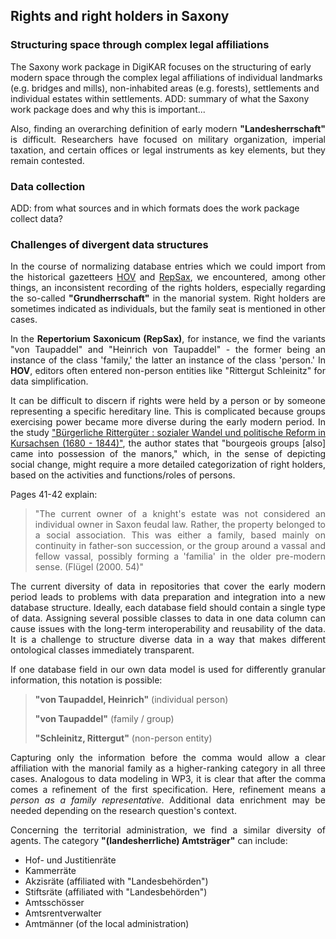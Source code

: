 <h2>Rights and right holders in Saxony</h2>

<h3>Structuring space through complex legal affiliations</h3>

<a align="justify">The Saxony work package in DigiKAR focuses on the structuring of early modern space through the complex legal affiliations of individual landmarks (e.g. bridges and mills), non-inhabited areas (e.g. forests), settlements and individual estates within settlements. ADD: summary of what the Saxony work package does and why this is important...</p>

<p align="justify">Also, finding an overarching definition of early modern <strong>"Landesherrschaft"</strong> is difficult. Researchers have focused on military organization, imperial taxation, and certain offices or legal instruments as key elements, but they remain contested.</p>

<h3>Data collection</h3>

<a align="justify">ADD: from what sources and in which formats does the work package collect data?</p>

<h3>Challenges of divergent data structures</h3>

<p align="justify">In the course of normalizing database entries which we could import from the historical gazetteers <a href="https://hov.isgv.de/">HOV</a> and <a href="https://repsax.isgv.de/">RepSax</a>, we encountered, among other things, an inconsistent recording of the rights holders, especially regarding the so-called <strong>"Grundherrschaft"</strong> in the manorial system. Right holders are sometimes indicated as individuals, but the family seat is mentioned in other cases.</p>

<p align="justify">In the <strong>Repertorium Saxonicum (RepSax)</strong>, for instance, we find the variants "von Taupaddel" and "Heinrich von Taupaddel" - the former being an instance of the class 'family,' the latter an instance of the class 'person.' In <strong>HOV</strong>, editors often entered non-person entities like "Rittergut Schleinitz" for data simplification.</p>

<p align="justify">It can be difficult to discern if rights were held by a person or by someone representing a specific hereditary line. This is complicated because groups exercising power became more diverse during the early modern period. In the study <a href="https://digi20.digitale-sammlungen.de/de/fs1/object/display/bsb00056061_00147.html">"Bürgerliche Rittergüter : sozialer Wandel und politische Reform in Kursachsen (1680 - 1844)"</a>, the author states that "bourgeois groups [also] came into possession of the manors," which, in the sense of depicting social change, might require a more detailed categorization of right holders, based on the activities and functions/roles of persons.</p>

<p>Pages 41-42 explain:</p>

<blockquote>
  <p align="justify">"The current owner of a knight's estate was not considered an individual owner in Saxon feudal law. Rather, the property belonged to a social association. This was either a family, based mainly on continuity in father-son succession, or the group around a vassal and fellow vassal, possibly forming a 'familia' in the older pre-modern sense. (Flügel (2000. 54)"</p>
</blockquote>

<p align="justify">The current diversity of data in repositories that cover the early modern period leads to problems with data preparation and integration into a new database structure. Ideally, each database field should contain a single type of data. Assigning several possible classes to data in one data column can cause issues with the long-term interoperability and reusability of the data. It is a challenge to structure diverse data in a way that makes different ontological classes immediately transparent.</p>

<p align="justify">If one database field in our own data model is used for differently granular information, this notation is possible:</p>
<blockquote>
  <p><strong>"von Taupaddel, Heinrich"</strong> (individual person)</p>
  <p><strong>"von Taupaddel"</strong> (family / group)</p>
  <p><strong>"Schleinitz, Rittergut"</strong> (non-person entity)</p>
</blockquote>

<p align="justify">Capturing only the information before the comma would allow a clear affiliation with the manorial family as a higher-ranking category in all three cases. Analogous to data modeling in WP3, it is clear that after the comma comes a refinement of the first specification. Here, refinement means a <em>person as a family representative</em>. Additional data enrichment may be needed depending on the research question's context.</p>

<p align="justify">Concerning the territorial administration, we find a similar diversity of agents. The category <strong>"(landesherrliche) Amtsträger"</strong> can include:</p>

<ul>
  <li>Hof- und Justitienräte</li>
  <li>Kammerräte</li>
  <li>Akzisräte (affiliated with "Landesbehörden")</li>
  <li>Stiftsräte (affiliated with "Landesbehörden")</li>
  <li>Amtsschösser</li>
  <li>Amtsrentverwalter</li>
  <li>Amtmänner (of the local administration)</li>
</ul>
